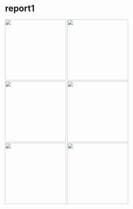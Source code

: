 # report1

<img src='https://github.com/kingpyk/report1/blob/master/app/pics/s1.png?raw=true' width=200>
<img src='https://github.com/kingpyk/report1/blob/master/app/pics/s2.png?raw=true' width=200>
<img src='https://github.com/kingpyk/report1/blob/master/app/pics/s3.png?raw=true' width=200>
<img src='https://github.com/kingpyk/report1/blob/master/app/pics/s4.png?raw=true' width=200>
<img src='https://github.com/kingpyk/report1/blob/master/app/pics/s5.png?raw=true' width=200>
<img src='https://github.com/kingpyk/report1/blob/master/app/pics/s6.png?raw=true' width=200>

